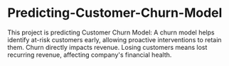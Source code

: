 # Predicting-Customer-Churn-Model
This project is predicting Customer Churn Model: A churn model helps identify at-risk customers early, allowing proactive interventions to retain them. Churn directly impacts revenue. Losing customers means lost recurring revenue, affecting company's financial health. 
